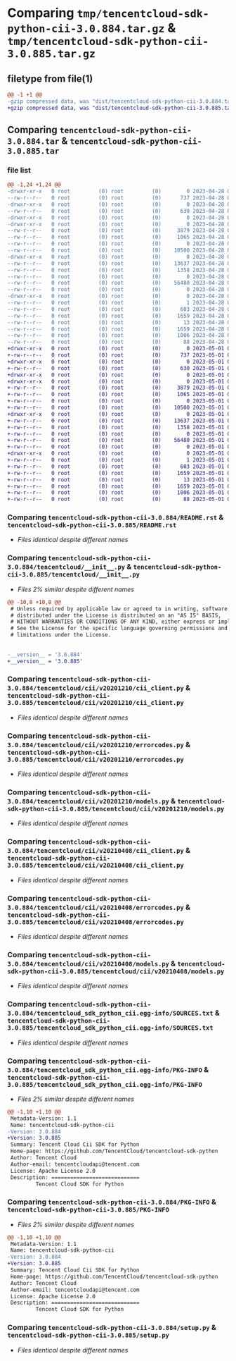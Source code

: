 # Comparing `tmp/tencentcloud-sdk-python-cii-3.0.884.tar.gz` & `tmp/tencentcloud-sdk-python-cii-3.0.885.tar.gz`

## filetype from file(1)

```diff
@@ -1 +1 @@
-gzip compressed data, was "dist/tencentcloud-sdk-python-cii-3.0.884.tar", last modified: Fri Apr 28 02:08:37 2023, max compression
+gzip compressed data, was "dist/tencentcloud-sdk-python-cii-3.0.885.tar", last modified: Mon May  1 00:32:03 2023, max compression
```

## Comparing `tencentcloud-sdk-python-cii-3.0.884.tar` & `tencentcloud-sdk-python-cii-3.0.885.tar`

### file list

```diff
@@ -1,24 +1,24 @@
-drwxr-xr-x   0 root         (0) root         (0)        0 2023-04-28 02:08:37.000000 tencentcloud-sdk-python-cii-3.0.884/
--rw-r--r--   0 root         (0) root         (0)      737 2023-04-28 02:08:37.000000 tencentcloud-sdk-python-cii-3.0.884/README.rst
-drwxr-xr-x   0 root         (0) root         (0)        0 2023-04-28 02:08:37.000000 tencentcloud-sdk-python-cii-3.0.884/tencentcloud/
--rw-r--r--   0 root         (0) root         (0)      630 2023-04-28 02:08:37.000000 tencentcloud-sdk-python-cii-3.0.884/tencentcloud/__init__.py
-drwxr-xr-x   0 root         (0) root         (0)        0 2023-04-28 02:08:37.000000 tencentcloud-sdk-python-cii-3.0.884/tencentcloud/cii/
-drwxr-xr-x   0 root         (0) root         (0)        0 2023-04-28 02:08:37.000000 tencentcloud-sdk-python-cii-3.0.884/tencentcloud/cii/v20201210/
--rw-r--r--   0 root         (0) root         (0)     3879 2023-04-28 02:08:37.000000 tencentcloud-sdk-python-cii-3.0.884/tencentcloud/cii/v20201210/cii_client.py
--rw-r--r--   0 root         (0) root         (0)     1065 2023-04-28 02:08:37.000000 tencentcloud-sdk-python-cii-3.0.884/tencentcloud/cii/v20201210/errorcodes.py
--rw-r--r--   0 root         (0) root         (0)        0 2023-04-28 02:08:37.000000 tencentcloud-sdk-python-cii-3.0.884/tencentcloud/cii/v20201210/__init__.py
--rw-r--r--   0 root         (0) root         (0)    10500 2023-04-28 02:08:37.000000 tencentcloud-sdk-python-cii-3.0.884/tencentcloud/cii/v20201210/models.py
-drwxr-xr-x   0 root         (0) root         (0)        0 2023-04-28 02:08:37.000000 tencentcloud-sdk-python-cii-3.0.884/tencentcloud/cii/v20210408/
--rw-r--r--   0 root         (0) root         (0)    13637 2023-04-28 02:08:37.000000 tencentcloud-sdk-python-cii-3.0.884/tencentcloud/cii/v20210408/cii_client.py
--rw-r--r--   0 root         (0) root         (0)     1358 2023-04-28 02:08:37.000000 tencentcloud-sdk-python-cii-3.0.884/tencentcloud/cii/v20210408/errorcodes.py
--rw-r--r--   0 root         (0) root         (0)        0 2023-04-28 02:08:37.000000 tencentcloud-sdk-python-cii-3.0.884/tencentcloud/cii/v20210408/__init__.py
--rw-r--r--   0 root         (0) root         (0)    56480 2023-04-28 02:08:37.000000 tencentcloud-sdk-python-cii-3.0.884/tencentcloud/cii/v20210408/models.py
--rw-r--r--   0 root         (0) root         (0)        0 2023-04-28 02:08:37.000000 tencentcloud-sdk-python-cii-3.0.884/tencentcloud/cii/__init__.py
-drwxr-xr-x   0 root         (0) root         (0)        0 2023-04-28 02:08:37.000000 tencentcloud-sdk-python-cii-3.0.884/tencentcloud_sdk_python_cii.egg-info/
--rw-r--r--   0 root         (0) root         (0)        1 2023-04-28 02:08:37.000000 tencentcloud-sdk-python-cii-3.0.884/tencentcloud_sdk_python_cii.egg-info/dependency_links.txt
--rw-r--r--   0 root         (0) root         (0)      603 2023-04-28 02:08:37.000000 tencentcloud-sdk-python-cii-3.0.884/tencentcloud_sdk_python_cii.egg-info/SOURCES.txt
--rw-r--r--   0 root         (0) root         (0)     1659 2023-04-28 02:08:37.000000 tencentcloud-sdk-python-cii-3.0.884/tencentcloud_sdk_python_cii.egg-info/PKG-INFO
--rw-r--r--   0 root         (0) root         (0)       13 2023-04-28 02:08:37.000000 tencentcloud-sdk-python-cii-3.0.884/tencentcloud_sdk_python_cii.egg-info/top_level.txt
--rw-r--r--   0 root         (0) root         (0)     1659 2023-04-28 02:08:37.000000 tencentcloud-sdk-python-cii-3.0.884/PKG-INFO
--rw-r--r--   0 root         (0) root         (0)     1006 2023-04-28 02:08:37.000000 tencentcloud-sdk-python-cii-3.0.884/setup.py
--rw-r--r--   0 root         (0) root         (0)       88 2023-04-28 02:08:37.000000 tencentcloud-sdk-python-cii-3.0.884/setup.cfg
+drwxr-xr-x   0 root         (0) root         (0)        0 2023-05-01 00:32:03.000000 tencentcloud-sdk-python-cii-3.0.885/
+-rw-r--r--   0 root         (0) root         (0)      737 2023-05-01 00:32:03.000000 tencentcloud-sdk-python-cii-3.0.885/README.rst
+drwxr-xr-x   0 root         (0) root         (0)        0 2023-05-01 00:32:03.000000 tencentcloud-sdk-python-cii-3.0.885/tencentcloud/
+-rw-r--r--   0 root         (0) root         (0)      630 2023-05-01 00:32:03.000000 tencentcloud-sdk-python-cii-3.0.885/tencentcloud/__init__.py
+drwxr-xr-x   0 root         (0) root         (0)        0 2023-05-01 00:32:03.000000 tencentcloud-sdk-python-cii-3.0.885/tencentcloud/cii/
+drwxr-xr-x   0 root         (0) root         (0)        0 2023-05-01 00:32:03.000000 tencentcloud-sdk-python-cii-3.0.885/tencentcloud/cii/v20201210/
+-rw-r--r--   0 root         (0) root         (0)     3879 2023-05-01 00:32:03.000000 tencentcloud-sdk-python-cii-3.0.885/tencentcloud/cii/v20201210/cii_client.py
+-rw-r--r--   0 root         (0) root         (0)     1065 2023-05-01 00:32:03.000000 tencentcloud-sdk-python-cii-3.0.885/tencentcloud/cii/v20201210/errorcodes.py
+-rw-r--r--   0 root         (0) root         (0)        0 2023-05-01 00:32:03.000000 tencentcloud-sdk-python-cii-3.0.885/tencentcloud/cii/v20201210/__init__.py
+-rw-r--r--   0 root         (0) root         (0)    10500 2023-05-01 00:32:03.000000 tencentcloud-sdk-python-cii-3.0.885/tencentcloud/cii/v20201210/models.py
+drwxr-xr-x   0 root         (0) root         (0)        0 2023-05-01 00:32:03.000000 tencentcloud-sdk-python-cii-3.0.885/tencentcloud/cii/v20210408/
+-rw-r--r--   0 root         (0) root         (0)    13637 2023-05-01 00:32:03.000000 tencentcloud-sdk-python-cii-3.0.885/tencentcloud/cii/v20210408/cii_client.py
+-rw-r--r--   0 root         (0) root         (0)     1358 2023-05-01 00:32:03.000000 tencentcloud-sdk-python-cii-3.0.885/tencentcloud/cii/v20210408/errorcodes.py
+-rw-r--r--   0 root         (0) root         (0)        0 2023-05-01 00:32:03.000000 tencentcloud-sdk-python-cii-3.0.885/tencentcloud/cii/v20210408/__init__.py
+-rw-r--r--   0 root         (0) root         (0)    56480 2023-05-01 00:32:03.000000 tencentcloud-sdk-python-cii-3.0.885/tencentcloud/cii/v20210408/models.py
+-rw-r--r--   0 root         (0) root         (0)        0 2023-05-01 00:32:03.000000 tencentcloud-sdk-python-cii-3.0.885/tencentcloud/cii/__init__.py
+drwxr-xr-x   0 root         (0) root         (0)        0 2023-05-01 00:32:03.000000 tencentcloud-sdk-python-cii-3.0.885/tencentcloud_sdk_python_cii.egg-info/
+-rw-r--r--   0 root         (0) root         (0)        1 2023-05-01 00:32:03.000000 tencentcloud-sdk-python-cii-3.0.885/tencentcloud_sdk_python_cii.egg-info/dependency_links.txt
+-rw-r--r--   0 root         (0) root         (0)      603 2023-05-01 00:32:03.000000 tencentcloud-sdk-python-cii-3.0.885/tencentcloud_sdk_python_cii.egg-info/SOURCES.txt
+-rw-r--r--   0 root         (0) root         (0)     1659 2023-05-01 00:32:03.000000 tencentcloud-sdk-python-cii-3.0.885/tencentcloud_sdk_python_cii.egg-info/PKG-INFO
+-rw-r--r--   0 root         (0) root         (0)       13 2023-05-01 00:32:03.000000 tencentcloud-sdk-python-cii-3.0.885/tencentcloud_sdk_python_cii.egg-info/top_level.txt
+-rw-r--r--   0 root         (0) root         (0)     1659 2023-05-01 00:32:03.000000 tencentcloud-sdk-python-cii-3.0.885/PKG-INFO
+-rw-r--r--   0 root         (0) root         (0)     1006 2023-05-01 00:32:03.000000 tencentcloud-sdk-python-cii-3.0.885/setup.py
+-rw-r--r--   0 root         (0) root         (0)       88 2023-05-01 00:32:03.000000 tencentcloud-sdk-python-cii-3.0.885/setup.cfg
```

### Comparing `tencentcloud-sdk-python-cii-3.0.884/README.rst` & `tencentcloud-sdk-python-cii-3.0.885/README.rst`

 * *Files identical despite different names*

### Comparing `tencentcloud-sdk-python-cii-3.0.884/tencentcloud/__init__.py` & `tencentcloud-sdk-python-cii-3.0.885/tencentcloud/__init__.py`

 * *Files 2% similar despite different names*

```diff
@@ -10,8 +10,8 @@
 # Unless required by applicable law or agreed to in writing, software
 # distributed under the License is distributed on an "AS IS" BASIS,
 # WITHOUT WARRANTIES OR CONDITIONS OF ANY KIND, either express or implied.
 # See the License for the specific language governing permissions and
 # limitations under the License.
 
 
-__version__ = '3.0.884'
+__version__ = '3.0.885'
```

### Comparing `tencentcloud-sdk-python-cii-3.0.884/tencentcloud/cii/v20201210/cii_client.py` & `tencentcloud-sdk-python-cii-3.0.885/tencentcloud/cii/v20201210/cii_client.py`

 * *Files identical despite different names*

### Comparing `tencentcloud-sdk-python-cii-3.0.884/tencentcloud/cii/v20201210/errorcodes.py` & `tencentcloud-sdk-python-cii-3.0.885/tencentcloud/cii/v20201210/errorcodes.py`

 * *Files identical despite different names*

### Comparing `tencentcloud-sdk-python-cii-3.0.884/tencentcloud/cii/v20201210/models.py` & `tencentcloud-sdk-python-cii-3.0.885/tencentcloud/cii/v20201210/models.py`

 * *Files identical despite different names*

### Comparing `tencentcloud-sdk-python-cii-3.0.884/tencentcloud/cii/v20210408/cii_client.py` & `tencentcloud-sdk-python-cii-3.0.885/tencentcloud/cii/v20210408/cii_client.py`

 * *Files identical despite different names*

### Comparing `tencentcloud-sdk-python-cii-3.0.884/tencentcloud/cii/v20210408/errorcodes.py` & `tencentcloud-sdk-python-cii-3.0.885/tencentcloud/cii/v20210408/errorcodes.py`

 * *Files identical despite different names*

### Comparing `tencentcloud-sdk-python-cii-3.0.884/tencentcloud/cii/v20210408/models.py` & `tencentcloud-sdk-python-cii-3.0.885/tencentcloud/cii/v20210408/models.py`

 * *Files identical despite different names*

### Comparing `tencentcloud-sdk-python-cii-3.0.884/tencentcloud_sdk_python_cii.egg-info/SOURCES.txt` & `tencentcloud-sdk-python-cii-3.0.885/tencentcloud_sdk_python_cii.egg-info/SOURCES.txt`

 * *Files identical despite different names*

### Comparing `tencentcloud-sdk-python-cii-3.0.884/tencentcloud_sdk_python_cii.egg-info/PKG-INFO` & `tencentcloud-sdk-python-cii-3.0.885/tencentcloud_sdk_python_cii.egg-info/PKG-INFO`

 * *Files 2% similar despite different names*

```diff
@@ -1,10 +1,10 @@
 Metadata-Version: 1.1
 Name: tencentcloud-sdk-python-cii
-Version: 3.0.884
+Version: 3.0.885
 Summary: Tencent Cloud Cii SDK for Python
 Home-page: https://github.com/TencentCloud/tencentcloud-sdk-python
 Author: Tencent Cloud
 Author-email: tencentcloudapi@tencent.com
 License: Apache License 2.0
 Description: ============================
         Tencent Cloud SDK for Python
```

### Comparing `tencentcloud-sdk-python-cii-3.0.884/PKG-INFO` & `tencentcloud-sdk-python-cii-3.0.885/PKG-INFO`

 * *Files 2% similar despite different names*

```diff
@@ -1,10 +1,10 @@
 Metadata-Version: 1.1
 Name: tencentcloud-sdk-python-cii
-Version: 3.0.884
+Version: 3.0.885
 Summary: Tencent Cloud Cii SDK for Python
 Home-page: https://github.com/TencentCloud/tencentcloud-sdk-python
 Author: Tencent Cloud
 Author-email: tencentcloudapi@tencent.com
 License: Apache License 2.0
 Description: ============================
         Tencent Cloud SDK for Python
```

### Comparing `tencentcloud-sdk-python-cii-3.0.884/setup.py` & `tencentcloud-sdk-python-cii-3.0.885/setup.py`

 * *Files identical despite different names*


